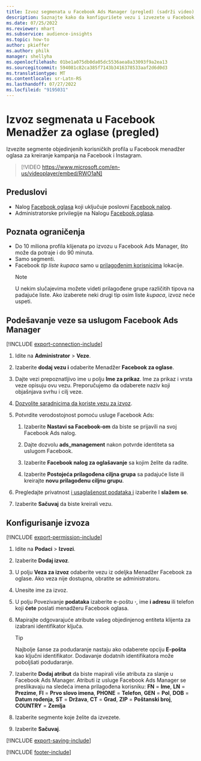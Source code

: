 ```yaml
---
title: Izvoz segmenata u Facebook Ads Manager (pregled) (sadrži video)
description: Saznajte kako da konfigurišete vezu i izvezete u Facebook Ads Manager.
ms.date: 07/25/2022
ms.reviewer: mhart
ms.subservice: audience-insights
ms.topic: how-to
author: pkieffer
ms.author: philk
manager: shellyha
ms.openlocfilehash: 01be1a075db0da05dc5536aea8a33093f9a2ea13
ms.sourcegitcommit: 594081c82ca385f7143b3416378533aaf2d6d0d3
ms.translationtype: MT
ms.contentlocale: sr-Latn-RS
ms.lasthandoff: 07/27/2022
ms.locfileid: "9195031"
---
```

# <a name="export-segments-to-facebook-ads-manager-preview"></a>Izvoz segmenata u Facebook Menadžer za oglase (pregled)

Izvezite segmente objedinjenih korisničkih profila u Facebook menadžer oglasa za kreiranje kampanja na Facebook i Instagram.

> [!VIDEO https://www.microsoft.com/en-us/videoplayer/embed/RWO1aN]

## <a name="prerequisites"></a>Preduslovi

- Nalog [Facebook oglasa](https://www.facebook.com/business/learn/lessons/step-by-step-ads-manager-account) koji uključuje poslovni [Facebook nalog](https://business.facebook.com/).
- Administratorske privilegije na Nalogu [Facebook oglasa](https://www.facebook.com/business/learn/lessons/step-by-step-ads-manager-account).

## <a name="known-limitations"></a>Poznata ograničenja

- Do 10 miliona profila klijenata po izvozu u Facebook Ads Manager, što može da potraje i do 90 minuta.
- Samo segmenti.
- Facebook *tip liste kupaca* samo u [prilagođenim korisnicima](https://www.facebook.com/business/help/744354708981227?id=2469097953376494) lokacije.
  > [!NOTE]
  > U nekim slučajevima možete videti prilagođene grupe različitih tipova na padajuće liste. Ako izaberete neki drugi tip osim liste *kupaca*, izvoz neće uspeti.

## <a name="set-up-connection-to-facebook-ads-manager"></a>Podešavanje veze sa uslugom Facebook Ads Manager

[!INCLUDE [export-connection-include](includes/export-connection-admn.md)]

1. Idite na **Administrator** > **Veze**.

1. Izaberite **dodaj vezu i** odaberite Menadžer **Facebook za oglase**.

1. Dajte vezi prepoznatljivo ime u polju **Ime za prikaz**. Ime za prikaz i vrsta veze opisuju ovu vezu. Preporučujemo da odaberete naziv koji objašnjava svrhu i cilj veze.

1. [Dozvolite saradnicima da koriste vezu za izvoz](connections.md#allow-contributors-to-use-a-connection-for-exports).

1. Potvrdite verodostojnost pomoću usluge Facebook Ads:

   1. Izaberite **Nastavi sa Facebook-om** da biste se prijavili na svoj Facebook Ads nalog.

   1. Dajte dozvolu **ads_management** nakon potvrde identiteta sa uslugom Facebook.

   1. Izaberite **Facebook nalog za oglašavanje** sa kojim želite da radite.

   1. Izaberite **Postojeća prilagođena ciljna grupa** sa padajuće liste ili kreirajte **novu prilagođenu ciljnu grupu**.

1. Pregledajte privatnost [i usaglašenost podataka i](connections.md#data-privacy-and-compliance) izaberite I **slažem se**.

1. Izaberite **Sačuvaj** da biste kreirali vezu.

## <a name="configure-an-export"></a>Konfigurisanje izvoza

[!INCLUDE [export-permission-include](includes/export-permission.md)]

1. Idite na **Podaci** > **Izvozi**.

1. Izaberite **Dodaj izvoz**.

1. U polju **Veza za izvoz** odaberite vezu iz odeljka Menadžer Facebook za oglase. Ako veza nije dostupna, obratite se administratoru.

1. Unesite ime za izvoz.

1. U polju Povezivanje **podataka** izaberite e-poštu **·**, ime **i adresu** ili telefon koji **ćete** poslati menadžeru Facebook oglasa.

1. Mapirajte odgovarajuće atribute vašeg objedinjenog entiteta klijenta za izabrani identifikator ključa.
   > [!TIP]
   > Najbolje šanse za podudaranje nastaju ako odaberete opciju **E-pošta** kao ključni identifikator. Dodavanje dodatnih identifikatora može poboljšati podudaranje.

1. Izaberite **Dodaj atribut** da biste mapirali više atributa za slanje u Facebook Ads Manager. Atributi iz usluge Facebook Ads Manager se preslikavaju na sledeća imena prilagođena korisniku: **FN** = **Ime**, **LN** = **Prezime**, **FI** = **Prvo slovo imena**, **PHONE** = **Telefon**, **GEN** = **Pol**, **DOB** = **Datum rođenja**, **ST** = **Država**, **CT** = **Grad**, **ZIP** = **Poštanski broj**, **COUNTRY** = **Zemlja**

1. Izaberite segmente koje želite da izvezete.

1. Izaberite **Sačuvaj**.

[!INCLUDE [export-saving-include](includes/export-saving.md)]

[!INCLUDE [footer-include](includes/footer-banner.md)]
